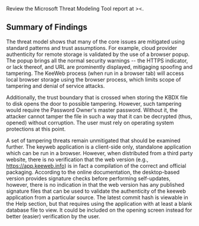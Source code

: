

Review the Microsoft Threat Modeling Tool report at ><.

Summary of Findings
---
The threat model shows that many of the core issues are mitigated using standard patterns and trust assumptions.  For example, cloud provider authenticity for remote storage is validated by the use of a browser popup.  The popup brings all the normal security warnings -- the HTTPS indicator, or lack thereof, and URL are prominently displayed, mitigaging spoofing and tampering.  The KeeWeb process (when run in a browser tab) will access local browser storage using the browser process, which limits scope of tampering and denial of service attacks. 

Additionally, the trust boundary that is crossed when storing the KBDX file to disk opens the door to possible tampering.  However, such tampering would require the Password Owner's master password.  Without it, the attacker cannot tamper the file in such a way that it can be decrypted (thus, opened) without corruption.  The user must rely on operating system protections at this point.

A set of tampering threats remain unmitigated that should be examined further.  The keyweb application is a client-side only, standalone application which can be run in a browser.  However, when distributed from a third party website, there is no verification that the web version (e.g., https://app.keeweb.info) is in fact a compilation of the correct and official packaging.  According to the online documentation, the desktop-based version provides signature checks before performing self-updates, however, there is no indication in that the web version has any published signature files that can be used to validate the authenticity of the keeweb application from a particular source.  The latest commit hash is viewable in the Help section, but that requires using the application with at least a blank database file to view.  It could be included on the opening screen instead for better (easier) verification by the user.
